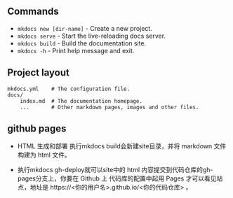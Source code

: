 ## Commands

* `mkdocs new [dir-name]` - Create a new project.
* `mkdocs serve` - Start the live-reloading docs server.
* `mkdocs build` - Build the documentation site.
* `mkdocs -h` - Print help message and exit.

## Project layout

    mkdocs.yml    # The configuration file.
    docs/
        index.md  # The documentation homepage.
        ...       # Other markdown pages, images and other files.

## github pages
* HTML 生成和部署
执行mkdocs build会新建site目录，并将 markdown 文件构建为 html 文件。

* 执行mkdocs gh-deploy就可以site中的 html 内容提交到代码仓库的gh-pages分支上，你要在 Github 上 代码库的配置中起用 Pages 才可以看见站点，地址是 https://<你的用户名>.github.io/<你的代码仓库> 。